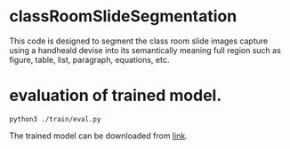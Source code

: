 # classRoomSlideSegmentation
This code is designed to segment the class room slide images capture using a handheald devise into its semantically meaning full region such as figure, table,
list, paragraph, equations, etc.

# evaluation of trained model.
`python3 ./train/eval.py`

The trained model can be downloaded from [link](http://10.2.16.142/r1/slide_trained_on_resnet_101.pth).




